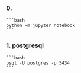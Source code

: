 ### 0.
	```bash
	python -m jupyter notebook
	```


### 1. postgresql

	```bash
	psql -U postgres -p 5434
	```
	
	
	